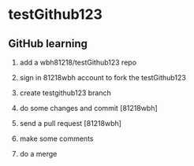 # testGithub123

## GitHub learning

1. add a wbh81218/testGithub123 repo

2. sign in 81218wbh account to fork the testGithub123

3. create testgithub123 branch

3. do some changes and commit [81218wbh]

4. send a pull request [81218wbh]

5. make some comments

6. do a merge


